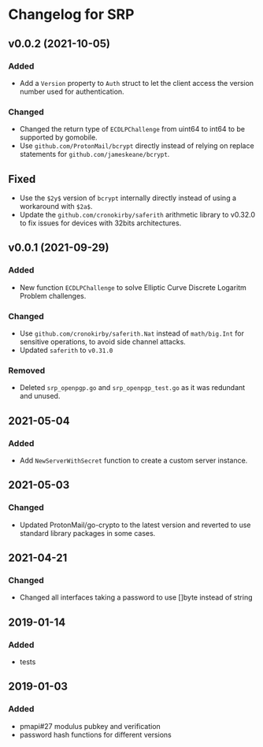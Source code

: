 # Changelog for SRP

## v0.0.2 (2021-10-05)

### Added
* Add a `Version` property to `Auth` struct to let the client access the version number used
for authentication.

### Changed
* Changed the return type of `ECDLPChallenge` from uint64 to int64 to be supported
by gomobile.
* Use `github.com/ProtonMail/bcrypt` directly instead of relying on replace statements for 
`github.com/jameskeane/bcrypt`.

## Fixed
* Use the `$2y$` version of `bcrypt` internally directly instead of using a workaround
with `$2a$`.
* Update the `github.com/cronokirby/saferith` arithmetic library to v0.32.0 to fix
issues for devices with 32bits architectures.

## v0.0.1 (2021-09-29)

### Added
* New function `ECDLPChallenge` to solve Elliptic Curve Discrete Logaritm Problem challenges.

### Changed
* Use `github.com/cronokirby/saferith.Nat` instead of `math/big.Int` for sensitive operations, to avoid side channel attacks.
* Updated `saferith` to `v0.31.0`
### Removed 
* Deleted `srp_openpgp.go` and `srp_openpgp_test.go` as it was redundant and unused. 

## 2021-05-04
### Added
* Add `NewServerWithSecret` function to create a custom server instance.

## 2021-05-03
### Changed 
* Updated ProtonMail/go-crypto to the latest version and reverted to use standard library packages in some cases.

## 2021-04-21
### Changed
* Changed all interfaces taking a password to use []byte instead of string

## 2019-01-14

### Added
* tests

## 2019-01-03

### Added
* pmapi#27 modulus pubkey and verification
* password hash functions for different versions

